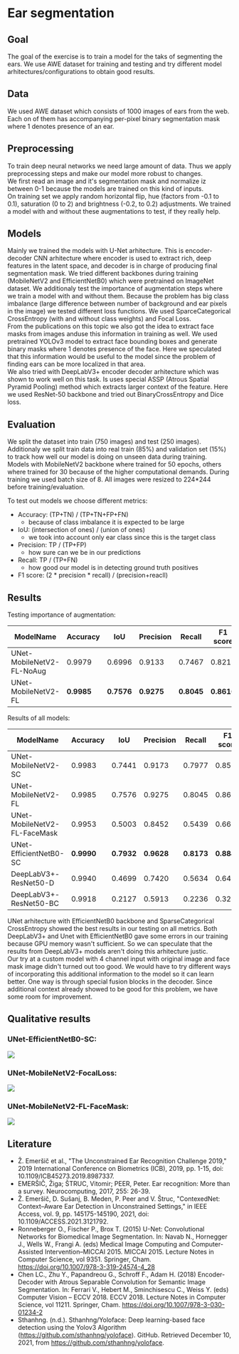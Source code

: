 # Ear segmentation

## Goal
The goal of the exercise is to train a model for the taks of segmenting the ears. We use AWE dataset for training and testing and try different model arhitectures/configurations to obtain good results.

## Data
We used AWE dataset which consists of 1000 images of ears from the web. Each on of them has accompanying per-pixel binary segmentation mask where 1 denotes presence of an ear.

## Preprocessing
To train deep neural networks we need large amount of data. Thus we apply preprocessing steps and make our model more robust to changes. \
We first read an image and it's segmentation mask and normalize iz between 0-1 because the models are trained on this kind of inputs. \
On training set we apply random horizontal flip, hue (factors from -0.1 to 0.1), saturation (0 to 2) and brightness (-0.2, to 0.2) adjustments. We trained a model with and without these augmentations to test, if they really help.

## Models
Mainly we trained the models with U-Net arhitecture. This is encoder-decoder CNN arhitecture where encoder is used to extract rich, deep features in the latent space, and decoder is in charge of producing final segmentation mask. We tried different backbones during training (MobileNetV2 and EfficientNetB0) which were pretrained on ImageNet dataset. We additionaly test the importance of augmentation steps where we train a model with and without them. Because the problem has big class imbalance (large difference between number of background and ear pixels in the image) we tested different loss functions. We used SparceCategorical CrossEntropy (with and without class weights) and Focal Loss. \
From the publications on this topic we also got the idea to extract face masks from images anduse this information in training as well. We used pretrained YOLOv3 model to extract face bounding boxes and generate binary masks where 1 denotes presence of the face. Here we speculated that this information would be useful to the model since the problem of finding ears can be more localized in that area. \
We also tried with DeepLabV3+ encoder decoder arhitecture which was shown to work well on this task. Is uses special ASSP (Atrous Spatial Pyramid Pooling) method which extracts larger context of the feature. Here we used ResNet-50 backbone and tried out BinaryCrossEntropy and Dice loss.

## Evaluation
We split the dataset into train (750 images) and test (250 images). Additionaly we split train data into real train (85%) and validation set (15%) to track how well our model is doing on unseen data during training.\
Models with MobileNetV2 backbone where trained for 50 epochs, others where trained for 30 because of the higher computational demands. During training we used batch size of 8. All images were resized to 224*244 before training/evaluation.

To test out models we choose different metrics:
- Accuracy: (TP+TN) / (TP+TN+FP+FN)
    - because of class imbalance it is expected to be large
- IoU: (intersection of ones) / (union of ones)
    - we took into account only ear class since this is the target class
- Precision: TP / (TP+FP)
    - how sure can we be in our predictions
- Recall: TP / (TP+FN)
    - how good our model is in detecting ground truth positives
- F1 score: (2 * precision * recall) / (precision+reacll)

## Results

Testing importance of augmentation:

| ModelName   | Accuracy    | IoU      |Precision     | Recall |  F1 score |
| ----------- | ----------- | -----------|-----------|----------- |-----------|
| UNet-MobileNetV2-FL-NoAug | 0.9979|0.6996 | 0.9133 | 0.7467 | 0.8216 |
| UNet-MobileNetV2-FL   |**0.9985** |**0.7576** |**0.9275** |**0.8045** |**0.8616**|

Results of all models:

| ModelName   | Accuracy    | IoU      |Precision     | Recall |  F1 score |
| ----------- | ----------- | -----------|-----------|----------- |-----------|
| UNet-MobileNetV2-SC   |0.9983 |0.7441 |0.9173 |0.7977 |0.8533|
| UNet-MobileNetV2-FL |0.9985|0.7576 |0.9275 |0.8045 |0.8616|
| UNet-MobileNetV2-FL-FaceMask|0.9953|0.5003 |0.8452 |0.5439|0.6619|
| UNet-EfficientNetB0-SC |**0.9990**|**0.7932**|**0.9628**|**0.8173**|**0.8841**|
| DeepLabV3+-ResNet50-D |0.9940|0.4699|0.7420|0.5634|0.6405|
| DeepLabV3+-ResNet50-BC|0.9918|0.2127|0.5913|0.2236|0.3245|

UNet arhitecture with EfficientNetB0 backbone and SparseCategorical CrossEntropy showed the best results in our testing on all metrics. Both DeepLabV3+ and Unet with EfficientNetB0 gave some errors in our training because GPU memory wasn't sufficient. So we can speculate that the results from DeepLabV3+ models aren't doing this arhitecture justic. \
Our try at a custom model with 4 channel input with original image and face mask image didn't turned out too good. We would have to try different ways of incorporating this additional information to the model so it can learn better. One way is through special fusion blocks in the decoder. Since additional context already showed to be good for this problem, we have some room for improvement.

## Qualitative results

### UNet-EfficientNetB0-SC:
![](./results/UNet-EfficientNetB0-SparseCategoricalCE.jpg)

### UNet-MobileNetV2-FocalLoss:
![](./results/UNet-MobileNetV2-FocalLoss.jpg)

### UNet-MobileNetV2-FL-FaceMask:
![](./results/UNet-MobileNetV2-FL-FaceMask.jpg)

## Literature
- Ž. Emeršič et al., "The Unconstrained Ear Recognition Challenge 2019," 2019 International Conference on Biometrics (ICB), 2019, pp. 1-15, doi: 10.1109/ICB45273.2019.8987337.
- EMERŠIČ, Žiga; ŠTRUC, Vitomir; PEER, Peter. Ear recognition: More than a survey. Neurocomputing, 2017, 255: 26-39.
- Ž. Emeršič, D. Sušanj, B. Meden, P. Peer and V. Štruc, "ContexedNet: Context–Aware Ear Detection in Unconstrained Settings," in IEEE Access, vol. 9, pp. 145175-145190, 2021, doi: 10.1109/ACCESS.2021.3121792.
- Ronneberger O., Fischer P., Brox T. (2015) U-Net: Convolutional Networks for Biomedical Image Segmentation. In: Navab N., Hornegger J., Wells W., Frangi A. (eds) Medical Image Computing and Computer-Assisted Intervention–MICCAI 2015. MICCAI 2015. Lecture Notes in Computer Science, vol 9351. Springer, Cham. https://doi.org/10.1007/978-3-319-24574-4_28
- Chen LC., Zhu Y., Papandreou G., Schroff F., Adam H. (2018) Encoder-Decoder with Atrous Separable Convolution for Semantic Image Segmentation. In: Ferrari V., Hebert M., Sminchisescu C., Weiss Y. (eds) Computer Vision – ECCV 2018. ECCV 2018. Lecture Notes in Computer Science, vol 11211. Springer, Cham. https://doi.org/10.1007/978-3-030-01234-2
- Sthanhng. (n.d.). Sthanhng/Yoloface: Deep learning-based face detection using the Yolov3 Algorithm (https://github.com/sthanhng/yoloface). GitHub. Retrieved December 10, 2021, from https://github.com/sthanhng/yoloface. 

